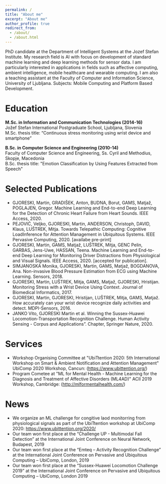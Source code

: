 ```yaml
---
permalink: /
title: "About me"
excerpt: "About me"
author_profile: true
redirect_from: 
  - /about/
  - /about.html
---
```


PhD candidate at the Department of Intelligent Systems at the Jozef Stefan Institute. My research field is AI with focus on development of standard machine learning and deep learning methods for sensor data. I am particularly interested in applications in fields such as affective computing, ambient intelligence, mobile healthcare and wearable computing. I am also a teaching assistant at the Faculty of Computer and Information Science, University of Ljubljana. Subjects: Mobile Computing and Platform Based Development.<br/>


Education
======
**M.Sc. in Information and Communication Technologies (2014-16)**<br/>
Jožef Stefan International Postgraduate School, Ljubljana, Slovenia<br/>
M.Sc. thesis title: “Continuous stress monitoring using wrist device and smartphone”

**B.Sc. in Computer Science and Engineering (2010-14)**<br/>
Faculty of Computer Science and Engineering, Ss. Cyril and Methodius, Skopje, Macedonia<br/>
B.Sc. thesis title: "Emotion Classification by Using Features Extracted from Speech"<br/>

Selected Publications
======
* GJORESKI, Martin, GRADIŠEK, Anton, BUDNA, Borut, GAMS, Matjaž, POGLAJEN, Gregor. Machine Learning and End-to-end Deep Learning for the Detection of Chronic Heart Failure from Heart Sounds. IEEE Access, 2020. 
* PEJOVIĆ, Veljko, GJORESKI, Martin, ANDERSON, Christoph, DAVID, Klaus, LUŠTREK, Mitja. Towards Telepathic Computing: Cognitive LoadInference for Attention Management in Ubiquitous Systems. IEEE Pervasive Computing, 2020. [availabe pre-print]
* GJORESKI, Martin, GAMS, Matjaž, LUŠTREK, Mitja, GENC Pelin, GARBAS, Jens-Uwe, HASSAN, Teena. Machine Learning and End-to-end Deep Learning for Monitoring Driver Distractions from Physiological and Visual Signals. IEEE Access, 2020. [accepted for publication].
* SIMJANOSKA Monika, GJORESKI, Martin, GAMS, Matjaž, BOGDANOVA, Ana. Non-invasive Blood Pressure Estimation from ECG using Machine Learning. Sensors, 2018.
* GJORESKI, Martin, LUŠTREK, Mitja, GAMS, Matjaž, GJORESKI, Hristijan. Monitoring Stress with a Wrist Device Using Context. Journal of Biomedical Informatics, 2017.
* GJORESKI, Martin, GJORESKI, Hristijan, LUŠTREK, Mitja, GAMS, Matjaž. How accurately can your wrist device recognize daily activities and detect. MDPI-Sensors, 2016.
* JANKO Vito, GJORESKI Martin et al. Winning the Sussex-Huawei Locomotion-Transportation Recognition Challenge. Human Activity Sensing - Corpus and Applications”. Chapter, Springer Nature, 2020.


Services
======
* Workshop Organising Committee at "UbiTtention 2020: 5th International Workshop on
Smart & Ambient Notification and Attention Management" UbiComp 2020 Workshop, Cancun: (https://www.ubittention.org/)
* Program Cometee at "ML for Mental Health - Machine Learning for the Diagnosis and Treatment of Affective Disorders (ML4AD)"
ACII 2019 Workshop, Cambridge: (http://mlformentalhealth.com/)<br/>


News
======
* We organize an ML challenge for congitive laod monitorring from physiological signals as part of the UbiTtention workshop at UbiComp 2020: https://www.ubittention.org/2020/
* Our team won first place at the “Challenge UP - Multimodal Fall Detection” at the International Joint Conference on Neural Network, Budapest, 2019
* Our team won first place at the “Emteq – Activity Recognition Challenge” at the International Joint Conference on Pervasive and Ubiquitous Computing – UbiComp, London, 2019
* Our team won first place at the “Sussex-Huawei Locomotion Challenge 2019” at the International Joint Conference on Pervasive and Ubiquitous Computing – UbiComp, London 2019

